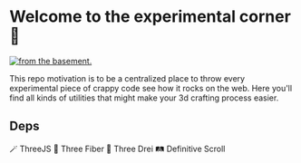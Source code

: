 # Welcome to the experimental corner 🧪

[![from the basement.](https://basement.studio/gh-badge.svg)](https://basement.studio)

This repo motivation is to be a centralized place to throw every experimental piece of crappy code see how it rocks on the web. Here you'll find all kinds of utilities that might make your 3d crafting process easier.

## Deps
🪄 ThreeJS
🔨 Three Fiber
🚀 Three Drei
🛤 Definitive Scroll
